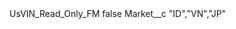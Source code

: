 <?xml version="1.0" encoding="UTF-8"?>
<CustomMetadata xmlns="http://soap.sforce.com/2006/04/metadata" xmlns:xsi="http://www.w3.org/2001/XMLSchema-instance" xmlns:xsd="http://www.w3.org/2001/XMLSchema">
    <label>UsVIN_Read_Only_FM</label>
    <protected>false</protected>
    <values>
        <field>Market__c</field>
        <value xsi:type="xsd:string">&quot;ID&quot;,&quot;VN&quot;,&quot;JP&quot;</value>
    </values>
</CustomMetadata>
